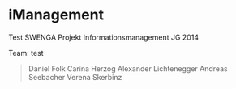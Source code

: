 # iManagement

Test
SWENGA Projekt Informationsmanagement JG 2014

Team:
test

> Daniel Folk
> Carina Herzog
> Alexander Lichtenegger
> Andreas Seebacher
> Verena Skerbinz
